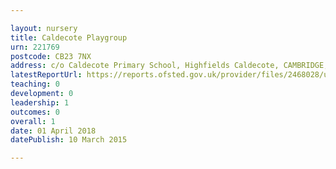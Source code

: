 ```yaml
---

layout: nursery
title: Caldecote Playgroup
urn: 221769
postcode: CB23 7NX
address: c/o Caldecote Primary School, Highfields Caldecote, CAMBRIDGE, CB23 7NX
latestReportUrl: https://reports.ofsted.gov.uk/provider/files/2468028/urn/221769.pdf
teaching: 0
development: 0
leadership: 1
outcomes: 0
overall: 1
date: 01 April 2018 
datePublish: 10 March 2015

---
```

